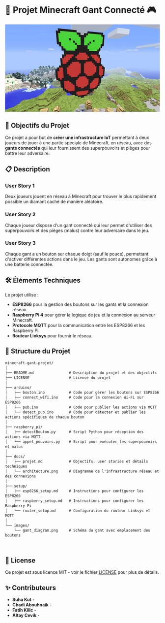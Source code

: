 # 🧤 Projet Minecraft Gant Connecté 🎮

![Bannière du projet](images/minecraft.jpg)

## 🎯 Objectifs du Projet

Ce projet a pour but de **créer une infrastructure IoT** permettant à deux joueurs de jouer à une partie spéciale de Minecraft, en réseau, avec des **gants connectés** qui leur fournissent des superpouvoirs et pièges pour battre leur adversaire.

## 📋 Description

### User Story 1
Deux joueurs jouent en réseau à Minecraft pour trouver le plus rapidement possible un diamant caché de manière aléatoire.

### User Story 2
Chaque joueur dispose d'un gant connecté qui leur permet d'utiliser des superpouvoirs et des pièges (malus) contre leur adversaire dans le jeu.

### User Story 3
Chaque gant a un bouton sur chaque doigt (sauf le pouce), permettant d'activer différentes actions dans le jeu. Les gants sont autonomes grâce à une batterie connectée.

## 🛠️ Éléments Techniques

Le projet utilise :
- **ESP8266** pour la gestion des boutons sur les gants et la connexion réseau.
- **Raspberry Pi 4** pour gérer la logique de jeu et la connexion au serveur Minecraft.
- **Protocole MQTT** pour la communication entre les ESP8266 et les Raspberry Pi.
- **Routeur Linksys** pour fournir le réseau.

## 📂 Structure du Projet

```plaintext
minecraft-gant-projet/
│
├── README.md                # Description du projet et des objectifs
├── LICENSE                  # Licence du projet
│
├── arduino/
│   ├── bouton.ino           # Code pour gérer les boutons sur ESP8266
│   ├── connect_wifi.ino     # Code pour la connexion Wi-Fi sur ESP8266
│   ├── pub.ino              # Code pour publier les actions via MQTT
│   └── detect_pub.ino       # Code pour détecter et publier les actions spécifiques de chaque bouton
│
├── raspberry_pi/
│   ├── detectBouton.py      # Script Python pour réception des actions via MQTT
│   └── appel_pouvoirs.py    # Script pour exécuter les superpouvoirs et malus
│
├── docs/
│   ├── projet.md            # Objectifs, user stories et détails techniques
│   └── architecture.png     # Diagramme de l'infrastructure réseau et des connexions
│
├── setup/
│   ├── esp8266_setup.md     # Instructions pour configurer les ESP8266
│   ├── raspberry_setup.md   # Instructions pour configurer les Raspberry Pi
│   └── router_setup.md      # Configuration du routeur Linksys et MQTT
│
└── images/
    └── gant_diagram.png     # Schéma du gant avec emplacement des boutons

    
```
## 📜 License

Ce projet est sous licence MIT - voir le fichier [LICENSE](LICENSE) pour plus de détails.

## ✨ Contributeurs

- **Suha Kut** - 
- **Chadi Abouhnaik** -  
- **Fatih Kilic** -
- **Altay Cevik** - 

